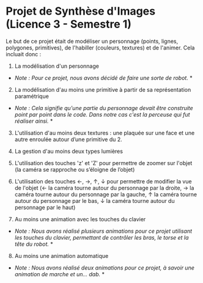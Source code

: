 # Projet de Synthèse d'Images (Licence 3 - Semestre 1)

Le but de ce projet était de modéliser un personnage (points, lignes, polygones, primitives), de l'habiller
(couleurs, textures) et de l'animer. Cela incluait donc :

1. La modélisation d'un personnage

* *Note : Pour ce projet, nous avons décidé de faire une sorte de robot.* *

2. La modélisation d'au moins une primitive à partir de sa représentation paramétrique

* *Note : Cela signifie qu'une partie du personnage devait être construite point par point dans le code. Dans notre cas c'est la perceuse qui fut réaliser ainsi.* *

3. L'utilisation d'au moins deux textures : une plaquée sur une face et une autre enroulée autour d’une
primitive du 2.

4. La gestion d'au moins deux types lumières

5. L'utilisation des touches 'z' et 'Z' pour permettre de zoomer sur l'objet (la caméra se rapproche ou s’éloigne de l’objet)

6. L'utilisation des touches ←, →, ↑, ↓ pour permettre de modifier la vue de l'objet (← la caméra tourne autour du personnage par la droite, → la caméra tourne autour du personnage par la gauche, ↑ la caméra
tourne autour du personnage par le bas, ↓ la caméra tourne autour du personnage par le haut)

7. Au moins une animation avec les touches du clavier

* *Note : Nous avons réalisé plusieurs animations pour ce projet utilisant les touches du clavier, permettant de contrôler les bras, le torse et la tête du robot.* *

8. Au moins une animation automatique

* *Note : Nous avons réalisé deux animations pour ce projet, à savoir une animation de marche et un... dab.* *
